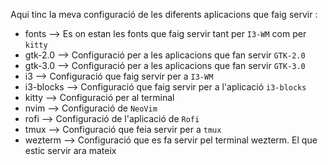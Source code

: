 Aqui tinc la meva configuració de les diferents aplicacions que faig servir :
- fonts --> Es on estan les fonts que faig servir tant per `I3-WM` com per `kitty`
- gtk-2.0 --> Configuració per a les aplicacions que fan servir `GTK-2.0`
- gtk-3.0 --> Configuració per a les aplicacions que fan servir `GTK-3.0`
- i3 --> Configuració que faig servir per a `I3-WM`
- i3-blocks --> Configuració que faig servir per a l'aplicació `i3-blocks`
- kitty --> Configuració per al terminal
- nvim --> Configuració de `NeoVim`
- rofi --> Configuració de l'aplicació de `Rofi`
- tmux --> Configuració que feia servir per a `tmux`
- wezterm --> Configuració que es fa servir pel terminal wezterm. El que estic servir ara mateix
